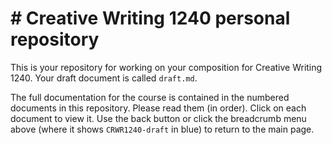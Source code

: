 # # Creative Writing 1240 personal repository

This is your repository for working on your composition for Creative Writing 1240. Your draft document is called `draft.md`.

The full documentation for the course is contained in the numbered documents in this repository. Please read them (in order). Click on each document to view it. Use the back button or click the breadcrumb menu above (where it shows `CRWR1240-draft` in blue) to return to the main page.


